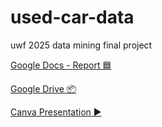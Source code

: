 # used-car-data
uwf 2025 data mining final project

[Google Docs - Report 🟦](https://docs.google.com/document/d/1MJbtJNmy3wEwxTrjdTRyewCwaLNfoTecCt7PvHyc5IY/edit?usp=sharing)

[Google Drive 📦](https://drive.google.com/drive/u/1/folders/1jI2vA_LSfTdfltNCq-AHgLUZ_Mg-gWho)

[Canva Presentation ▶️](https://www.canva.com/design/DAGueVvCQqE/ZlN_uRg4yzLN0U2ti81PWw/edit?utm_content=DAGueVvCQqE&utm_campaign=designshare&utm_medium=link2&utm_source=sharebutton) 

